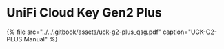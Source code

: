 # UniFi Cloud Key Gen2 Plus

{% file src="../../.gitbook/assets/uck-g2-plus\_qsg.pdf" caption="UCK-G2-PLUS Manual" %}

